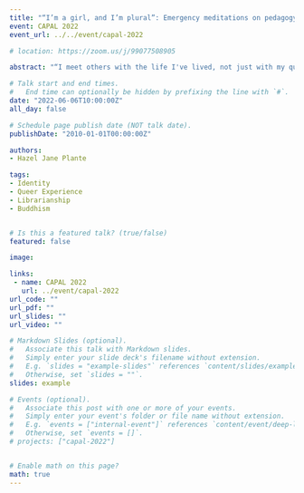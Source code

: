 ```yaml
---
title: "“I’m a girl, and I’m plural”: Emergency meditations on pedagogy, mindfulness, layered identities, and libraries "
event: CAPAL 2022
event_url: ../../event/capal-2022

# location: https://zoom.us/j/99077508905

abstract: "“I meet others with the life I've lived, not just with my questions.” - Krista Tippett. While working amidst a global pandemic, many of us have been inviting students, researchers, and colleagues into our homes for meetings, classes, and consultations. At times, we have likely felt a sense of connection and compassion, in part because we have become keenly aware that we are all suffering. In this paper, Hazel Jane Plante will discuss opening her pedagogical practice to allow space for mindfulness, embodiment, and knowledge gained from her layered identity as an academic librarian, a queer trans femme, a Buddhist, and a novelist."   

# Talk start and end times.
#   End time can optionally be hidden by prefixing the line with `#`.
date: "2022-06-06T10:00:00Z"
all_day: false

# Schedule page publish date (NOT talk date).
publishDate: "2010-01-01T00:00:00Z"

authors:
- Hazel Jane Plante

tags: 
- Identity
- Queer Experience 
- Librarianship
- Buddhism


# Is this a featured talk? (true/false)
featured: false

image:

links:
 - name: CAPAL 2022
   url: ../event/capal-2022
url_code: ""
url_pdf: ""
url_slides: ""
url_video: ""

# Markdown Slides (optional).
#   Associate this talk with Markdown slides.
#   Simply enter your slide deck's filename without extension.
#   E.g. `slides = "example-slides"` references `content/slides/example-slides.md`.
#   Otherwise, set `slides = ""`.
slides: example

# Events (optional).
#   Associate this post with one or more of your events.
#   Simply enter your event's folder or file name without extension.
#   E.g. `events = ["internal-event"]` references `content/event/deep-learning/index.md`.
#   Otherwise, set `events = []`.
# projects: ["capal-2022"]


# Enable math on this page?
math: true
---
```


